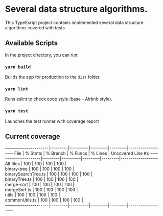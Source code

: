 # Several data structure algorithms.

This TypeScript project contains implemented several data structure algorithms covered with tests

## Available Scripts

In the project directory, you can run:

### `yarn build`

Builds the app for production to the `dist` folder.

### `yarn lint`

Runs eslint to check code style (base - Airbnb style).

### `yarn test`

Launches the test runner with coverage report

## Current coverage

----------------------|---------|----------|---------|---------|-------------------
File                  | % Stmts | % Branch | % Funcs | % Lines | Uncovered Line #s 
----------------------|---------|----------|---------|---------|-------------------
All files             |     100 |      100 |     100 |     100 |                   
 binary-tree          |     100 |      100 |     100 |     100 |                   
  binarySearchTree.ts |     100 |      100 |     100 |     100 |                   
  binaryTree.ts       |     100 |      100 |     100 |     100 |                   
 merge-sort           |     100 |      100 |     100 |     100 |                   
  mergeSort.ts        |     100 |      100 |     100 |     100 |                   
 utils                |     100 |      100 |     100 |     100 |                   
  commonUtils.ts      |     100 |      100 |     100 |     100 |                   
----------------------|---------|----------|---------|---------|-------------------

